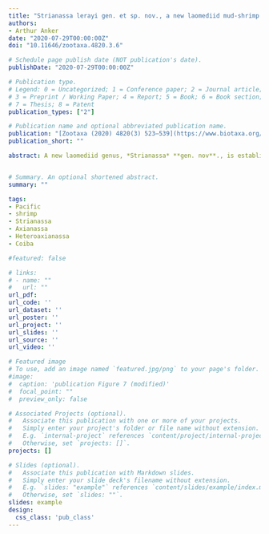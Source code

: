 ```yaml
---
title: "Strianassa lerayi gen. et sp. nov., a new laomediid mud-shrimp from the eastern Pacific, with new records of Axianassa ngochoae Anker, 2010 and Heteroaxianassa heardi (Anker, 2011) in the western Pacific (Malacostraca: Decapoda: Gebiidea)."
authors:
- Arthur Anker
date: "2020-07-29T00:00:00Z"
doi: "10.11646/zootaxa.4820.3.6"

# Schedule page publish date (NOT publication's date).
publishDate: "2020-07-29T00:00:00Z"

# Publication type.
# Legend: 0 = Uncategorized; 1 = Conference paper; 2 = Journal article;
# 3 = Preprint / Working Paper; 4 = Report; 5 = Book; 6 = Book section;
# 7 = Thesis; 8 = Patent
publication_types: ["2"]

# Publication name and optional abbreviated publication name.
publication: "[Zootaxa (2020) 4820(3) 523–539](https://www.biotaxa.org/Zootaxa/article/view/zootaxa.4820.3.6)"
publication_short: ""

abstract: A new laomediid genus, *Strianassa* **gen. nov**., is established to accommodate a new eastern Pacific species of mud-shrimp, *Strianassa lerayi* **sp. nov**. The holotype and single specimen of the new species was collected on a shallow subtidal flat at Isla Afuerita, Canales de Afuera, Coiba Archipelago, Panama. *Strianassa* **gen. nov**. appears to be most closely related to *Axianassa* Schmitt, 1924 and *Heteroaxianassa* Sakai, 2016, differing from both of them by the dorsal surface of the rostrum armed with teeth; the third maxilliped with an exopod and a set of setobranchs; and the epipodal complex of the fourth pereiopod including a small podobranch. In addition, *Axianassa ngochoae* Anker, 2010 and *Heteroaxianassa heardi* (Anker, 2011) are recorded for the first time from New Caledonia and Papua New Guinea, respectively, representing minor extensions of their previously known distributional ranges. The validity of *Heteroaxianassa* is discussed.


# Summary. An optional shortened abstract.
summary: ""

tags:
- Pacific
- shrimp
- Strianassa
- Axianassa
- Heteroaxianassa
- Coiba

#featured: false

# links:
# - name: ""
#   url: ""
url_pdf:
url_code: ''
url_dataset: ''
url_poster: ''
url_project: ''
url_slides: ''
url_source: ''
url_video: ''

# Featured image
# To use, add an image named `featured.jpg/png` to your page's folder.
#image:
#  caption: 'publication Figure 7 (modified)'
#  focal_point: ""
#  preview_only: false

# Associated Projects (optional).
#   Associate this publication with one or more of your projects.
#   Simply enter your project's folder or file name without extension.
#   E.g. `internal-project` references `content/project/internal-project/index.md`.
#   Otherwise, set `projects: []`.
projects: []

# Slides (optional).
#   Associate this publication with Markdown slides.
#   Simply enter your slide deck's filename without extension.
#   E.g. `slides: "example"` references `content/slides/example/index.md`.
#   Otherwise, set `slides: ""`.
slides: example
design:
  css_class: 'pub_class'
---
```



<script type='text/javascript' src='https://d1bxh8uas1mnw7.cloudfront.net/assets/embed.js'></script>

<span data-badge-type="medium-donut" data-doi="10.11646/zootaxa.4820.3.6" data-condensed="true" data-hide-no-mentions="true" class="altmetric-embed"></span> 
<span class="__dimensions_badge_embed__" data-doi="10.11646/zootaxa.4820.3.6" data-hide-zero-citations="true" data-legend="hover-right"></span><script async src="https://badge.dimensions.ai/badge.js" charset="utf-8"></script>

